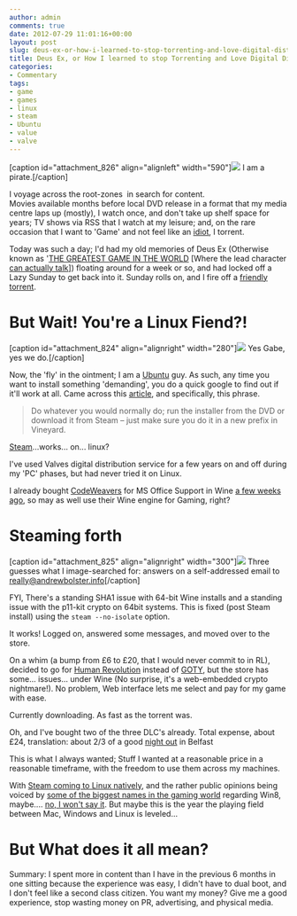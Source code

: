 ```yaml
---
author: admin
comments: true
date: 2012-07-29 11:01:16+00:00
layout: post
slug: deus-ex-or-how-i-learned-to-stop-torrenting-and-love-digital-distribution
title: Deus Ex, or How I learned to stop Torrenting and Love Digital Distribution
categories:
- Commentary
tags:
- game
- games
- linux
- steam
- Ubuntu
- value
- valve
---
```


[caption id="attachment_826" align="alignleft" width="590"][![](http://www.andrewbolster.info/wp-content/uploads/2012/07/trolln.jpg)](http://www.andrewbolster.info/wp-content/uploads/2012/07/trolln.jpg) I am a pirate.[/caption]

I voyage across the root-zones  in search for content. Movies available months before local DVD release in a format that my media centre laps up (mostly), I watch once, and don't take up shelf space for years; TV shows via RSS that I watch at my leisure; and, on the rare occasion that I want to 'Game' and not feel like an [idiot](http://i.qkme.me/35ahzb.jpg), I torrent.

Today was such a day; I'd had my old memories of Deus Ex (Otherwise known as '[THE GREATEST GAME IN THE WORLD](http://en.wikipedia.org/wiki/Deus_Ex#Critical_response) [Where the lead character [can actually talk](http://en.wikipedia.org/wiki/Gordon_Freeman)]) floating around for a week or so, and had locked off a Lazy Sunday to get back into it. Sunday rolls on, and I fire off a [friendly torrent](http://geek.pikimal.com/2011/10/18/deus-ex-torrent-tricks-pirates-into-answering-piracy-questionnaire/).

# But Wait! You're a Linux Fiend?!

[caption id="attachment_824" align="alignright" width="280"][![](http://www.andrewbolster.info/wp-content/uploads/2012/07/485141.jpg)](http://www.andrewbolster.info/wp-content/uploads/2012/07/485141.jpg) Yes Gabe, yes we do.[/caption]

Now, the 'fly' in the ointment; I am a [Ubuntu](http://www.andrewbolster.info/tag/ubuntu/) guy. As such, any time you want to install something 'demanding', you do a quick google to find out if it'll work at all. Came across this [article](http://cybolic.wordpress.com/2012/01/07/howto-deus-ex-human-revolution-in-ubuntulinux/), and specifically, this phrase.

> Do whatever you would normally do; run the installer from the DVD or download it from Steam – just make sure you do it in a new prefix in Vineyard.

[Steam](http://store.steampowered.com/)...works... on... linux?

I've used Valves digital distribution service for a few years on and off during my 'PC' phases, but had never tried it on Linux.

I already bought [CodeWeavers](http://www.codeweavers.com/) for MS Office Support in Wine [a few weeks ago](https://plus.google.com/110818363520872888254/posts/YhxfDR6TkDR), so may as well use their Wine engine for Gaming, right?

# Steaming forth

[caption id="attachment_825" align="alignright" width="300"][![](http://www.andrewbolster.info/wp-content/uploads/2012/07/steaming-2-300x225.jpg)](http://www.andrewbolster.info/wp-content/uploads/2012/07/steaming-2.jpg) Three guesses what I image-searched for: answers on a self-addressed email to really@andrewbolster.info[/caption]

FYI, There's a standing SHA1 issue with 64-bit Wine installs and a standing issue with the p11-kit crypto on 64bit systems. This is fixed (post Steam install) using the `steam --no-isolate` option.

It works! Logged on, answered some messages, and moved over to the store.

On a whim (a bump from £6 to £20, that I would never commit to in RL), decided to go for [Human Revolution](http://store.steampowered.com/app/28050/) instead of [GOTY](http://store.steampowered.com/app/6910/), but the store has some... issues... under Wine (No surprise, it's a web-embedded crypto nightmare!). No problem, Web interface lets me select and pay for my game with ease.

Currently downloading. As fast as the torrent was.

Oh, and I've bought two of the three DLC's already. Total expense, about £24, translation: about 2/3 of a good [night out](http://www.bbc.co.uk/news/uk-northern-ireland-18777051) in Belfast

This is what I always wanted; Stuff I wanted at a reasonable price in a reasonable timeframe, with the freedom to use them across my machines.

With [Steam coming to Linux natively](http://blogs.valvesoftware.com/linux/), and the rather public opinions being voiced by [some of the biggest names in the gaming world](http://geek.pikimal.com/2012/07/28/valve-and-blizzard-execs-condemn-windows-8/) regarding Win8, maybe.... [no, I won't say it](http://en.wikipedia.org/wiki/Desktop_Linux#Year_of_Desktop_Linux). But maybe this is the year the playing field between Mac, Windows and Linux is leveled...

# But What does it all mean?

Summary: I spent more in content than I have in the previous 6 months in one sitting because the experience was easy, I didn't have to dual boot, and I don't feel like a second class citizen. You want my money? Give me a good experience, stop wasting money on PR, advertising, and physical media.
